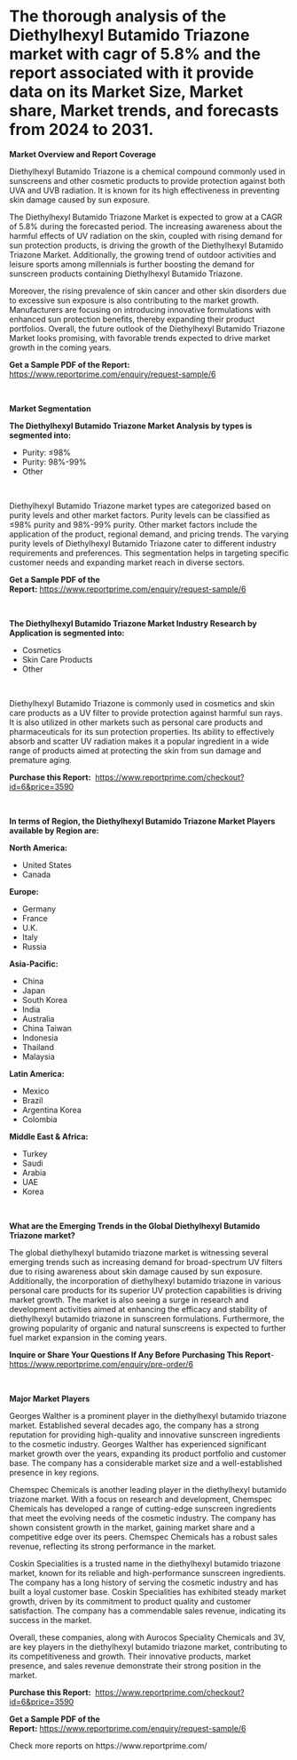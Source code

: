 <p><h1>The thorough analysis of the Diethylhexyl Butamido Triazone market with cagr of  5.8% and the report associated with it provide data on its Market Size, Market share, Market trends, and forecasts from 2024 to 2031.</h1></p><p><strong>Market Overview and Report Coverage</strong></p>
<p><p>Diethylhexyl Butamido Triazone is a chemical compound commonly used in sunscreens and other cosmetic products to provide protection against both UVA and UVB radiation. It is known for its high effectiveness in preventing skin damage caused by sun exposure.</p><p>The Diethylhexyl Butamido Triazone Market is expected to grow at a CAGR of 5.8% during the forecasted period. The increasing awareness about the harmful effects of UV radiation on the skin, coupled with rising demand for sun protection products, is driving the growth of the Diethylhexyl Butamido Triazone Market. Additionally, the growing trend of outdoor activities and leisure sports among millennials is further boosting the demand for sunscreen products containing Diethylhexyl Butamido Triazone.</p><p>Moreover, the rising prevalence of skin cancer and other skin disorders due to excessive sun exposure is also contributing to the market growth. Manufacturers are focusing on introducing innovative formulations with enhanced sun protection benefits, thereby expanding their product portfolios. Overall, the future outlook of the Diethylhexyl Butamido Triazone Market looks promising, with favorable trends expected to drive market growth in the coming years.</p></p>
<p><strong>Get a Sample PDF of the Report:</strong> <a href="https://www.reportprime.com/enquiry/request-sample/6">https://www.reportprime.com/enquiry/request-sample/6</a></p>
<p>&nbsp;</p>
<p><strong>Market Segmentation</strong></p>
<p><strong>The Diethylhexyl Butamido Triazone Market Analysis by types is segmented into:</strong></p>
<p><ul><li>Purity: ≤98%</li><li>Purity: 98%-99%</li><li>Other</li></ul></p>
<p>&nbsp;</p>
<p><p>Diethylhexyl Butamido Triazone market types are categorized based on purity levels and other market factors. Purity levels can be classified as ≤98% purity and 98%-99% purity. Other market factors include the application of the product, regional demand, and pricing trends. The varying purity levels of Diethylhexyl Butamido Triazone cater to different industry requirements and preferences. This segmentation helps in targeting specific customer needs and expanding market reach in diverse sectors.</p></p>
<p><strong>Get a Sample PDF of the Report:</strong>&nbsp;<a href="https://www.reportprime.com/enquiry/request-sample/6">https://www.reportprime.com/enquiry/request-sample/6</a></p>
<p>&nbsp;</p>
<p><strong>The Diethylhexyl Butamido Triazone Market Industry Research by Application is segmented into:</strong></p>
<p><ul><li>Cosmetics</li><li>Skin Care Products</li><li>Other</li></ul></p>
<p>&nbsp;</p>
<p><p>Diethylhexyl Butamido Triazone is commonly used in cosmetics and skin care products as a UV filter to provide protection against harmful sun rays. It is also utilized in other markets such as personal care products and pharmaceuticals for its sun protection properties. Its ability to effectively absorb and scatter UV radiation makes it a popular ingredient in a wide range of products aimed at protecting the skin from sun damage and premature aging.</p></p>
<p><strong>Purchase this Report:</strong>&nbsp; <a href="https://www.reportprime.com/checkout?id=6&price=3590">https://www.reportprime.com/checkout?id=6&price=3590</a></p>
<p>&nbsp;</p>
<p><strong>In terms of Region, the Diethylhexyl Butamido Triazone Market Players available by Region are:</strong></p>
<p>
    <p> <strong> North America: </strong>
        <ul>
            <li>United States</li>
            <li>Canada</li>
        </ul>
        </p> 
    <p> <strong> Europe: </strong>
        <ul>
            <li>Germany</li>
            <li>France</li>
            <li>U.K.</li>
            <li>Italy</li>
            <li>Russia</li>
        </ul>
        </p> 
    <p> <strong> Asia-Pacific: </strong>
        <ul>
            <li>China</li>
            <li>Japan</li>
            <li>South Korea</li>
            <li>India</li>
            <li>Australia</li>
            <li>China Taiwan</li>
            <li>Indonesia</li>
            <li>Thailand</li>
            <li>Malaysia</li>
        </ul>
        </p> 
    <p> <strong> Latin America: </strong>
        <ul>
            <li>Mexico</li>
            <li>Brazil</li>
            <li>Argentina Korea</li>
            <li>Colombia</li>
        </ul>
        </p> 
    <p> <strong> Middle East & Africa: </strong>
        <ul>
            <li>Turkey</li>
            <li>Saudi</li>
            <li>Arabia</li>
            <li>UAE</li>
            <li>Korea</li>
        </ul>
    </p>
    </p>
<p>&nbsp;</p>
<p><strong>What are the Emerging Trends in the Global Diethylhexyl Butamido Triazone market?</strong></p>
<p><p>The global diethylhexyl butamido triazone market is witnessing several emerging trends such as increasing demand for broad-spectrum UV filters due to rising awareness about skin damage caused by sun exposure. Additionally, the incorporation of diethylhexyl butamido triazone in various personal care products for its superior UV protection capabilities is driving market growth. The market is also seeing a surge in research and development activities aimed at enhancing the efficacy and stability of diethylhexyl butamido triazone in sunscreen formulations. Furthermore, the growing popularity of organic and natural sunscreens is expected to further fuel market expansion in the coming years.</p></p>
<p><strong>Inquire or Share Your Questions If Any Before Purchasing This Report</strong>- <a href="https://www.reportprime.com/enquiry/pre-order/6">https://www.reportprime.com/enquiry/pre-order/6</a></p>
<p>&nbsp;</p>
<p><strong>Major Market Players</strong></p>
<p><p>Georges Walther is a prominent player in the diethylhexyl butamido triazone market. Established several decades ago, the company has a strong reputation for providing high-quality and innovative sunscreen ingredients to the cosmetic industry. Georges Walther has experienced significant market growth over the years, expanding its product portfolio and customer base. The company has a considerable market size and a well-established presence in key regions.</p><p>Chemspec Chemicals is another leading player in the diethylhexyl butamido triazone market. With a focus on research and development, Chemspec Chemicals has developed a range of cutting-edge sunscreen ingredients that meet the evolving needs of the cosmetic industry. The company has shown consistent growth in the market, gaining market share and a competitive edge over its peers. Chemspec Chemicals has a robust sales revenue, reflecting its strong performance in the market.</p><p>Coskin Specialities is a trusted name in the diethylhexyl butamido triazone market, known for its reliable and high-performance sunscreen ingredients. The company has a long history of serving the cosmetic industry and has built a loyal customer base. Coskin Specialities has exhibited steady market growth, driven by its commitment to product quality and customer satisfaction. The company has a commendable sales revenue, indicating its success in the market.</p><p>Overall, these companies, along with Aurocos Speciality Chemicals and 3V, are key players in the diethylhexyl butamido triazone market, contributing to its competitiveness and growth. Their innovative products, market presence, and sales revenue demonstrate their strong position in the market.</p></p>
<p><strong>Purchase this Report:</strong>&nbsp;&nbsp;<a href="https://www.reportprime.com/checkout?id=6&price=3590">https://www.reportprime.com/checkout?id=6&price=3590</a></p>
<p></p>
<p><strong>Get a Sample PDF of the Report:</strong>&nbsp;<a href="https://www.reportprime.com/enquiry/request-sample/6">https://www.reportprime.com/enquiry/request-sample/6</a></p>
<p>Check more reports on https://www.reportprime.com/</p>